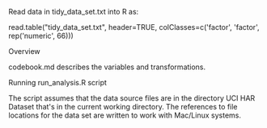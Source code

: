 Read data in tidy_data_set.txt into R as:
  
  read.table("tidy_data_set.txt", header=TRUE, colClasses=c('factor', 'factor', rep('numeric', 66)))

Overview

codebook.md describes the variables and transformations.

Running run_analysis.R script

The script assumes that the data source files are in the directory UCI HAR Dataset that's in the current working directory.
The references to file locations for the data set are written to work with Mac/Linux systems.